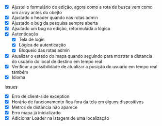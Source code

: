- [X] Ajustei o formulário de edição, agora como a rota de busca vem como um array antes do obejto
- [X] Ajustado o header quando nas rotas admin
- [X] Ajustado o bug da pesquisa sempre aberta
- [X] Ajsutado um bug na edição, reformulada a lógica
- [X] Autenticação
    - [X] Tela de login
    - [X] Lógica de autenticação
    - [X] Bloqueio das rotas admin
- [X] Atualizar o estado do mapa quando seguindo para mostrar a distancia do usuário do local de destino em tempo real
- [X] Verificar a possibilidade de atualizar a posição do usuário em tempo real também
- [X] Idioma

Issues
- [X] Erro de client-side exception
- [X] Horário de funcionamento fica fora da tela em alguns dispositivos
- [X] Metros de distância não aparece
- [X] Erro mapa já inicializado
- [X] Adicionar Loader na istagem de uma localização